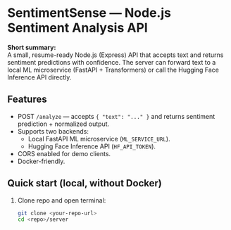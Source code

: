 # SentimentSense — Node.js Sentiment Analysis API

**Short summary:**  
A small, resume-ready Node.js (Express) API that accepts text and returns sentiment predictions with confidence. The server can forward text to a local ML microservice (FastAPI + Transformers) or call the Hugging Face Inference API directly.

## Features
- POST `/analyze` — accepts `{ "text": "..." }` and returns sentiment prediction + normalized output.
- Supports two backends:
  - Local FastAPI ML microservice (`ML_SERVICE_URL`).
  - Hugging Face Inference API (`HF_API_TOKEN`).
- CORS enabled for demo clients.
- Docker-friendly.

## Quick start (local, without Docker)
1. Clone repo and open terminal:
   ```bash
   git clone <your-repo-url>
   cd <repo>/server
